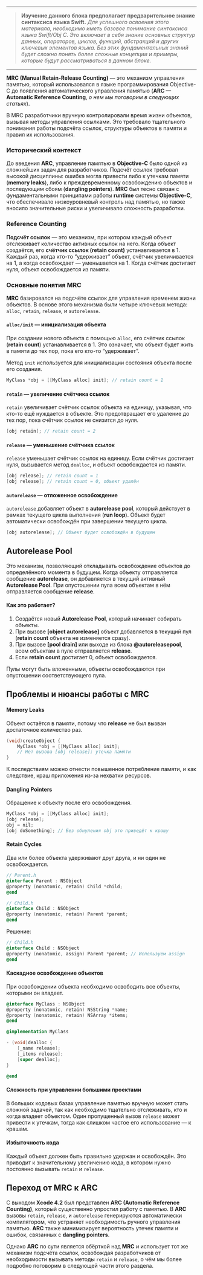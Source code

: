 
---
> **Изучение данного блока предполагает предварительное знание синтаксиса языка Swift.**
*Для успешного освоения этого материала, необходимо иметь базовое понимание синтаксиса языка Swift/Obj C. Это включает в себя знание основных структур данных, операторов, циклов, функций, абстракций и других ключевых элементов языка. Без этих фундаментальных знаний будет сложно понять более сложные концепции и примеры, которые будут рассматриваться в данном блоке.*
> 
---

**MRC (Manual Retain-Release Counting)** — это механизм управления памятью, который использовался в языке программирования Objective-C до появления автоматического управления памятью (**ARC — Automatic Reference Counting**, *о нем мы поговорим в следующих статьях*). 

В MRC разработчики вручную контролировали время жизни объектов, вызывая методы управления ссылками. Это требовало тщательного понимания работы подсчёта ссылок, структуры объектов в памяти и правил их использования.

### Исторический контекст
До введения **ARC**, управление памятью в **Objective-C** было одной из сложнейших задач для разработчиков. Подсчёт ссылок требовал высокой дисциплины: ошибка могла привести либо к утечкам памяти (**memory leaks**), либо к преждевременному освобождению объектов и последующим сбоям (**dangling pointers**). **MRC** был тесно связан с фундаментальными принципами работы **runtime** системы **Objective-C**, что обеспечивало низкоуровневый контроль над памятью, но также вносило значительные риски и увеличивало сложность разработки.
### **Reference Counting**
**Подсчёт ссылок** — это механизм, при котором каждый объект отслеживает количество активных ссылок на него. Когда объект создаётся, его **счётчик ссылок (retain count)** устанавливается в 1. Каждый раз, когда кто-то “удерживает” объект, счётчик увеличивается на 1, а когда освобождает — уменьшается на 1. Когда счётчик достигает нуля, объект освобождается из памяти.
### Основные понятия MRC
**MRC** базировался на подсчёте ссылок для управления временем жизни объектов. В основе этого механизма были четыре ключевых метода: `alloc`, `retain`, `release`, и `autorelease`.

#### **`alloc/init` — инициализация объекта**
При создании нового объекта с помощью `alloc`, его счётчик ссылок (**retain count**) устанавливается в 1. Это означает, что объект будет жить в памяти до тех пор, пока его кто-то “удерживает”.

Метод `init` используется для инициализации состояния объекта после его создания.
```objective-c
MyClass *obj = [[MyClass alloc] init]; // retain count = 1
```
#### **`retain` — увеличение счётчика ссылок**
`retain` увеличивает счётчик ссылок объекта на единицу, указывая, что кто-то ещё нуждается в объекте. Это предотвращает его удаление до тех пор, пока счётчик ссылок не снизится до нуля.
```objective-c
[obj retain]; // retain count = 2
```
#### **`release` — уменьшение счётчика ссылок**
`release` уменьшает счётчик ссылок на единицу. Если счётчик достигает нуля, вызывается метод `dealloc`, и объект освобождается из памяти.
```objective-c
[obj release]; // retain count = 1
[obj release]; // retain count = 0, объект удалён
```
#### **`autorelease` — отложенное освобождение**
`autorelease` добавляет объект в **autorelease pool**, который действует в рамках текущего цикла выполнения (**run loop**). Объект будет автоматически освобождён при завершении текущего цикла.
```objective-c
[obj autorelease]; // Объект будет освобождён в будущем
```
## **Autorelease Pool**
Это механизм, позволяющий откладывать освобождение объектов до определённого момента в будущем. Когда объекту отправляется сообщение **autorelease**, он добавляется в текущий активный **Autorelease Pool**. При опустошении пула всем объектам в нём отправляется сообщение **release**.
#### Как это работает?
1. Создаётся новый **Autorelease Pool**, который начинает собирать объекты.
2. При вызове **[object autorelease]** объект добавляется в текущий пул (**retain count** объекта не изменяется сразу).
3. При вызове **[pool drain]** или выходе из блока **@autoreleasepool**, всем объектам в пуле отправляется **release**.
4. Если **retain count** достигает 0, объект освобождается.

Пулы могут быть вложенными, объекты освобождаются при опустошении соответствующего пула.
## **Проблемы и нюансы работы с MRC**
#### **Memory Leaks**
Объект остаётся в памяти, потому что **release** не был вызван достаточное количество раз.
```objective-c
(void)createObject {
    MyClass *obj = [[MyClass alloc] init];
    // Нет вызова [obj release]; утечка памяти
}
```
К последствиям можно отнести повышенное потребление памяти, и как следствие, краш приложения из-за нехватки ресурсов. 
#### **Dangling Pointers**
Обращение к объекту после его освобождения.
```objective-c
MyClass *obj = [[MyClass alloc] init];
[obj release];
obj = nil;
[obj doSomething]; // Без обнуления obj это приведёт к крашу
```
#### **Retain Cycles**
Два или более объекта удерживают друг друга, и ни один не освобождается.
```objective-c
// Parent.h
@interface Parent : NSObject
@property (nonatomic, retain) Child *child;
@end

// Child.h
@interface Child : NSObject
@property (nonatomic, retain) Parent *parent;
@end
```
Решение:
```objective-c
// Child.h
@interface Child : NSObject
@property (nonatomic, assign) Parent *parent; // Используем assign
@end
```
#### **Каскадное освобождение объектов**
При освобождении объекта необходимо освободить все объекты, которыми он владеет.
```objective-c
@interface MyClass : NSObject
@property (nonatomic, retain) NSString *name;
@property (nonatomic, retain) NSArray *items;
@end

@implementation MyClass

- (void)dealloc {
    [_name release];
    [_items release];
    [super dealloc];
}

@end
```
#### **Сложность при управлении большими проектами**
В больших кодовых базах управление памятью вручную может стать сложной задачей, так как необходимо тщательно отслеживать, кто и когда владеет объектом. Один пропущенный вызов `release` может привести к утечкам, тогда как слишком частое его использование — к крашам.
#### **Избыточность кода**
Каждый объект должен быть правильно удержан и освобождён. Это приводит к значительному увеличению кода, в котором нужно постоянно вызывать `retain` и `release`.
## **Переход от MRC к ARC**
С выходом **Xcode 4.2** был представлен **ARC (Automatic Reference Counting)**, который существенно упростил работу с памятью. В **ARC** вызовы `retain`, `release`, и `autorelease` генерируются автоматически компилятором, что устраняет необходимость ручного управления памятью. **ARC** также минимизирует вероятность утечек памяти и ошибок, связанных с **dangling pointers**.

Однако **ARC** по сути является обёрткой над **MRC** и использует тот же механизм подсчёта ссылок, освобождая разработчиков от необходимости вызывать методы `retain` и `release`, о чём мы более подробно поговорим в следующей части этого раздела.